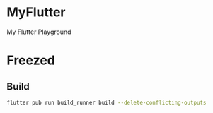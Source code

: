 # MyFlutter
My Flutter Playground

# Freezed
## Build 
```sh
flutter pub run build_runner build --delete-conflicting-outputs
```
